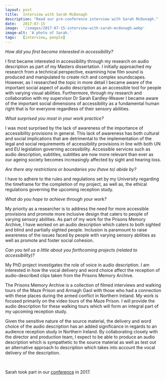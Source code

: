 ```yaml
---
layout: post
title:  Interview with Sarah McDonagh
description: "Read our pre-conference interview with Sarah McDonagh."
date:   2017-07-15
image:  '/images/2017-07-15-interview-with-sarah-mcdonagh.webp'
image-alt: 'A photo of Sarah.'
tags:   [interview, people]
---
```


*How did you first become interested in accessibility?*

I first became interested in accessibility through my research on audio description as part of my Masters dissertation. I initially approached my research from a technical perspective, examining how film sound is produced and manipulated to create rich and complex soundscapes. However, as I researched the topic in more detail I became aware of the important social aspect of audio description as an accessible tool for people with varying visual abilities. Furthermore, through my research and collaboration with my supervisor Dr Sarah Eardley-Weaver I became aware of the important social dimensions of accessibility as a fundamental human right that is for everyone regardless of their sensory abilities.

*What surprised you most in your work practice?*

I was most surprised by the lack of awareness of the importance of accessibility provisions in general. This lack of awareness has both cultural and social implications that are detrimental to the implementation of the legal and social requirements of accessibility provisions in line with both UN and EU legislation governing accessibility. Accessible services such as audio description, subtitles, subtitles are now more relevant than ever as our ageing society becomes increasingly affected by sight and hearing loss.

*Are there any restrictions or boundaries you (have to) abide by?*

I have to adhere to the rules and regulations set by my University regarding the timeframe for the completion of my project, as well as, the ethical regulations governing the upcoming reception study.

*What do you hope to achieve through your work?*

My priority as a researcher is to address the need for more accessible provisions and promote more inclusive design that caters to people of varying sensory abilities. As part of my work for the Prisons Memory Archive, I have worked on an audio description which caters to both sighted and blind and partially sighted people. Inclusion is paramount to raise awareness of the issues faced by people with varying sensory abilities as well as promote and foster social cohesion.

*Can you tell us a little about you forthcoming projects (related to accessibility)?*

My PhD project investigates the role of voice in audio description. I am interested in how the vocal delivery and word choice affect the reception of audio-described clips taken from the Prisons Memory Archive.

The Prisons Memory Archive is a collection of filmed interviews and walking tours of the Maze Prison and Armagh Gaol with those who had a connection with these places during the armed conflict in Northern Ireland. My work is focused primarily on the video tours of the Maze Prison. I will provide the audio description for these walking tours which will form an integral part of my upcoming reception study.

Given the sensitive nature of the source material, the delivery and word choice of the audio description has an added significance in regards to an audience reception study in Northern Ireland. By collaborating closely with the director and production team, I expect to be able to produce an audio description which is sympathetic to the source material as well as test out an alternative approach to description which takes into account the vocal delivery of the description.

<br>

Sarah took part in our [conference](conference-on-accessibility-in-film-television-and-interactive-media) in 2017.




